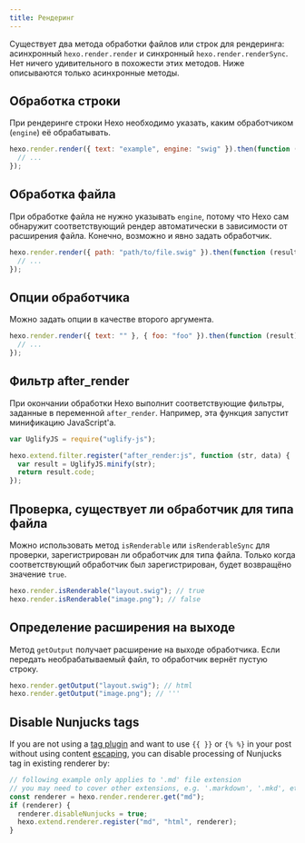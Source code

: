 ```yaml
---
title: Рендеринг
---
```


Существует два метода обработки файлов или строк для рендеринга: асинхронный `hexo.render.render` и синхронный `hexo.render.renderSync`. Нет ничего удивительного в похожести этих методов. Ниже описываются только асинхронные методы.

## Обработка строки

При рендеринге строки Hexo необходимо указать, каким обработчиком (`engine`) её обрабатывать.

```js
hexo.render.render({ text: "example", engine: "swig" }).then(function (result) {
  // ...
});
```

## Обработка файла

При обработке файла не нужно указывать `engine`, потому что Hexo сам обнаружит соответствующий рендер автоматически в зависимости от расширения файла. Конечно, возможно и явно задать обработчик.

```js
hexo.render.render({ path: "path/to/file.swig" }).then(function (result) {
  // ...
});
```

## Опции обработчика

Можно задать опции в качестве второго аргумента.

```js
hexo.render.render({ text: "" }, { foo: "foo" }).then(function (result) {
  // ...
});
```

## Фильтр after_render

При окончании обработки Hexo выполнит соответствующие фильтры, заданные в переменной `after_render`. Например, эта функция запустит минификацию JavaScript'а.

```js
var UglifyJS = require("uglify-js");

hexo.extend.filter.register("after_render:js", function (str, data) {
  var result = UglifyJS.minify(str);
  return result.code;
});
```

## Проверка, существует ли обработчик для типа файла

Можно использовать метод `isRenderable` или `isRenderableSync` для проверки, зарегистрирован ли обработчик для типа файла. Только когда соответствующий обработчик был зарегистрирован, будет возвращёно значение `true`.

```js
hexo.render.isRenderable("layout.swig"); // true
hexo.render.isRenderable("image.png"); // false
```

## Определение расширения на выходе

Метод `getOutput` получает расширение на выходе обработчика. Если передать необрабатываемый файл, то обработчик вернёт пустую строку.

```js
hexo.render.getOutput("layout.swig"); // html
hexo.render.getOutput("image.png"); // '''
```

## Disable Nunjucks tags

If you are not using a [tag plugin](/docs/tag-plugins) and want to use `{{ }}` or `{% %}` in your post without using content [escaping](/docs/troubleshooting#Escape-Contents), you can disable processing of Nunjucks tag in existing renderer by:

```js
// following example only applies to '.md' file extension
// you may need to cover other extensions, e.g. '.markdown', '.mkd', etc
const renderer = hexo.render.renderer.get("md");
if (renderer) {
  renderer.disableNunjucks = true;
  hexo.extend.renderer.register("md", "html", renderer);
}
```
